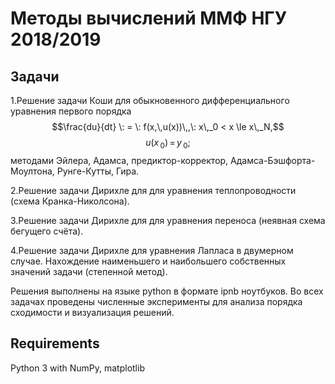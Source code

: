 # Методы вычислений  ММФ НГУ 2018/2019

## Задачи
 1.Решение задачи Коши для обыкновенного дифференциального уравнения первого порядка
 $$\frac{du}{dt}  \: =  \: f(x,\,u(x))\,,\: x\,_0 < x \le x\,_N,$$
 $$ u(x\,_0) \, = \, y\,_0;$$ 
 методами Эйлера, Адамса, предиктор-корректор, Адамса-Бэшфорта-Моултона, Рунге-Кутты, Гира. 
 
 2.Решение задачи Дирихле для для уравнения теплопроводности (схема Кранка-Николсона).
 
 3.Решение задачи Дирихле для для уравнения переноса (неявная схема бегущего счёта).
 
 4.Решение задачи Дирихле для уравнения Лапласа в двумерном случае. Нахождение наименьшего и наибольшего собственных значений задачи (степенной метод).
 
 Решения выполнены на языке python в формате ipnb ноутбуков.
 Во всех задачах проведены численные эксперименты для анализа порядка сходимости и визуализация решений.
 
 ## Requirements
 Python 3 with NumPy, matplotlib

